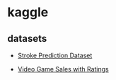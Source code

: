 # kaggle

## datasets

- [Stroke Prediction Dataset](https://www.kaggle.com/fedesoriano/stroke-prediction-dataset)

- [Video Game Sales with Ratings](https://www.kaggle.com/rush4ratio/video-game-sales-with-ratings)
